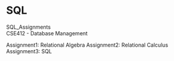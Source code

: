 # SQL
SQL_Assignments <br>
CSE412 - Database Management <br>

Assignment1: Relational Algebra 
Assignment2: Relational Calculus
Assignment3: SQL

